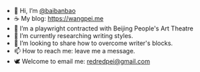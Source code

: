 - 👋 Hi, I’m [@baibanbao](https://github.com/baibanbao/)
- ☕️ My blog: https://wangpei.me
- 👀 I’m a playwright contracted with Beijing People's Art Theatre
- 🌱 I’m currently researching writing styles.
- 💞️ I’m looking to share how to overcome writer's blocks.
- 📫 How to reach me: leave me a message.
- 🕊 Welcome to email me: redredpei@gmail.com

<!---
baibanbao/baibanbao is a ✨ special ✨ repository because its `README.md` (this file) appears on your GitHub profile.
You can click the Preview link to take a look at your changes.
--->
